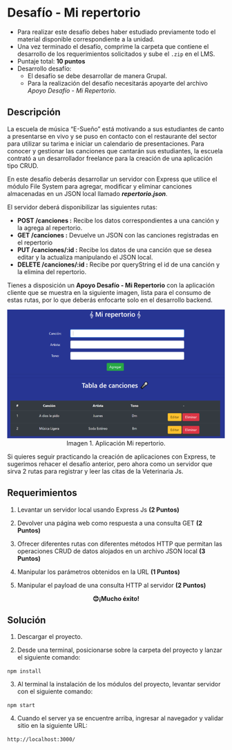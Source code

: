 # Desafío - Mi repertorio

- Para realizar este desafío debes haber estudiado previamente todo el material disponible correspondiente a la unidad. </br>
- Una vez terminado el desafío, comprime la carpeta que contiene el desarrollo de los requerimientos solicitados y sube el `.zip` en el LMS. </br>
- Puntaje total: __10 puntos__ </br>
- Desarrollo desafío: </br>
  - El desafío se debe desarrollar de manera Grupal. </br>
  - Para la realización del desafío necesitarás apoyarte del archivo _Apoyo Desafío - Mi Repertorio._
  
## Descripción

La escuela de música “E-Sueño” está motivando a sus estudiantes de canto a presentarse en vivo y se puso en contacto con el restaurante del sector para utilizar su tarima e iniciar un calendario de presentaciones. Para conocer y gestionar las canciones que cantarán sus estudiantes, la escuela contrató a un desarrollador freelance para la creación de una aplicación tipo CRUD.

En este desafío deberás desarrollar un servidor con Express que utilice el módulo File System para agregar, modificar y eliminar canciones almacenadas en un JSON local llamado ___repertorio.json___.

El servidor deberá disponibilizar las siguientes rutas:

- __POST /canciones :__ Recibe los datos correspondientes a una canción y la agrega al repertorio.
- __GET /canciones :__ Devuelve un JSON con las canciones registradas en el repertorio
- __PUT /canciones/:id :__ Recibe los datos de una canción que se desea editar y la actualiza manipulando el JSON local.
- __DELETE /canciones/:id :__ Recibe por queryString el id de una canción y la elimina del repertorio.

Tienes a disposición un __Apoyo Desafío - Mi Repertorio__ con la aplicación cliente que se muestra en la siguiente imagen, lista para el consumo de estas rutas, por lo que deberás enfocarte solo en el desarrollo backend.

<p align="center">
  <img src="https://github.com/Felipe-M-dev/nodejs-challenge02/blob/main/01.png?raw=true?raw=true" alt="Imagen 01"><br>
Imagen 1. Aplicación Mi repertorio.
</br>
</p>

Si quieres seguir practicando la creación de aplicaciones con Express, te sugerimos rehacer el desafío anterior, pero ahora como un servidor que sirva 2 rutas para registrar y leer las citas de la Veterinaria Js.

## Requerimientos

1. Levantar un servidor local usando Express Js __(2 Puntos)__

2. Devolver una página web como respuesta a una consulta GET __(2 Puntos)__

3. Ofrecer diferentes rutas con diferentes métodos HTTP que permitan las operaciones CRUD de datos alojados en un archivo JSON local __(3 Puntos)__

4. Manipular los parámetros obtenidos en la URL __(1 Puntos)__

5. Manipular el payload de una consulta HTTP al servidor __(2 Puntos)__

<p align="center">
  <strong>😊¡Mucho éxito!</strong>
</p>

## Solución

1. Descargar el proyecto.

2. Desde una terminal, posicionarse sobre la carpeta del proyecto y lanzar el siguiente comando:

```npm install```

3. Al terminal la instalación de los módulos del proyecto, levantar servidor con el siguiente comando:

```npm start```

4. Cuando el server ya se encuentre arriba, ingresar al navegador y validar sitio en la siguiente URL:

```http://localhost:3000/```
